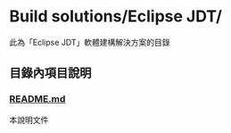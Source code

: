 #  Build solutions/Eclipse JDT/
此為「Eclipse JDT」軟體建構解決方案的目錄

## 目錄內項目說明
### [README.md](README.md)
本說明文件

